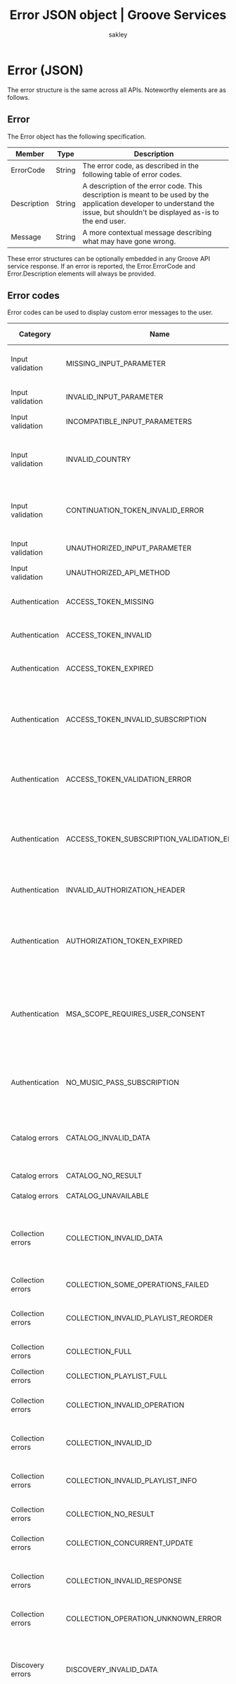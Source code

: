 ﻿---
title: Error JSON object | Groove Services
description:  Learn about Error JSON object in Groove Music API.
keywords: groove music, groove api, groove error json
author: sakley
ms.assetid: 
---

# Error (JSON)
The error structure is the same across all APIs. Noteworthy elements are as follows.

## Error
The Error object has the following specification.

| **Member**  | **Type** | **Description**                                                     |
|-------------|----------|---------------------------------------------------------------------|
| ErrorCode   | String   | The error code, as described in the following table of error codes. |
| Description | String   | A description of the error code. This description is meant to be used by the application developer to understand the issue, but shouldn't be displayed as-is to the end user.                      |
| Message     | String   | A more contextual message describing what may have gone wrong.      |

These error structures can be optionally embedded in any Groove API service response. If an error is reported, the Error.ErrorCode and Error.Description elements will always be provided.

## Error codes
Error codes can be used to display custom error messages to the user.

|**Category**                     | **Name**                                        | **Default HTTP code**     | **Description** |
|---------------------------------|-------------------------------------------------|---------------------------|----------------------------------------------------------------------------------|
| Input validation                | MISSING\_INPUT\_PARAMETER                       | 400 Bad Request           | Missing or empty mandatory parameter.                                                                       |
| Input validation                | INVALID\_INPUT\_PARAMETER                       | 400 Bad Request           | Invalid parameter value.                                                                                    |
| Input validation                | INCOMPATIBLE\_INPUT\_PARAMETERS                 | 400 Bad Request           | Incompatible parameters.                                                                                    |
| Input validation                | INVALID\_COUNTRY                                | 400 Bad Request           | The requested functionality is not available in this region                                                 |
| Input validation                | CONTINUATION\_TOKEN\_INVALID\_ERROR             | 400 Bad Request           | The continuation token provided is incorrect.                                                               |
| Input validation                | UNAUTHORIZED\_INPUT\_PARAMETER                  | 200 OK                    | Unauthorized input parameter                                                                                |
| Input validation                | UNAUTHORIZED\_API\_METHOD                       | 403 Forbidden             | Unauthorized API method                                                                                     |
| Authentication                  | ACCESS\_TOKEN\_MISSING                          | 401 Unauthorized          | Azure Marketplace access token required.                                                                    |
| Authentication                  | ACCESS\_TOKEN\_INVALID                          | 401 Unauthorized          | Invalid Azure Marketplace token.                                                                            |
| Authentication                  | ACCESS\_TOKEN\_EXPIRED                          | 401 Unauthorized          | Expired Azure Marketplace token.                                                                            |
| Authentication                  | ACCESS\_TOKEN\_INVALID\_SUBSCRIPTION            | 401 Unauthorized          | Azure Marketplace client ID is not a subscriber to the Groove data offer.                                   |
| Authentication                  | ACCESS\_TOKEN\_VALIDATION\_ERROR                | 500 Internal Server Error | Unexpected error while validating Azure Marketplace token.                                                  |
| Authentication                  | ACCESS\_TOKEN\_SUBSCRIPTION\_VALIDATION\_ERROR  | 500 Internal Server Error | Unexpected error while validating Azure Marketplace subscription status.                                    |
| Authentication                  | INVALID\_AUTHORIZATION\_HEADER                  | 401 Unauthorized          | Missing or invalid authorization header                                                                     |
| Authentication                  | AUTHORIZATION\_TOKEN\_EXPIRED                   | 401 Unauthorized          | User's authorization token expired. You need to obtain a new one.                                           |
| Authentication                  | MSA\_SCOPE\_REQUIRES\_USER\_CONSENT             | 401 Unauthorized          | User hasn't accepted the necessary Microsoft account scopes. Force the user to sign-in again.               |
| Authentication                  | NO\_MUSIC\_PASS\_SUBSCRIPTION                   | 403 Forbidden             | The user does not have a Groove Music subscription                                                          |
| Catalog errors                  | CATALOG\_INVALID\_DATA                          | 200 OK                    | Error while reading catalog data; some results may be missing.                                              |
| Catalog errors                  | CATALOG\_NO\_RESULT                             | 404 Not Found             | Item does not exist.                                                                                        |
| Catalog errors                  | CATALOG\_UNAVAILABLE                            | 502 Bad Gateway           | No response from catalog.                                                                                   |
| Collection errors               | COLLECTION\_INVALID\_DATA                       | 200 OK                    | Error while reading collection data, some results may be missing or incomplete                              |
| Collection errors               | COLLECTION\_SOME\_OPERATIONS\_FAILED            | 200 OK                    | Some of the operations failed                                                                               |
| Collection errors               | COLLECTION\_INVALID\_PLAYLIST\_REORDER          | 400 Bad Request           | Invalid playlist reorder operation                                                                          |
| Collection errors               | COLLECTION\_FULL                                | 400 BadRequest            | User's collection is full                                                                                   |
| Collection errors               | COLLECTION\_PLAYLIST\_FULL                      | 400 BadRequest            | This playlist is full                                                                                       |
| Collection errors               | COLLECTION\_INVALID\_OPERATION                  | 400 BadRequest            | This operation is not supported                                                                             |
| Collection errors               | COLLECTION\_INVALID\_ID                         | 400 BadRequest            | Invalid collection id for this operation                                                                    |
| Collection errors               | COLLECTION\_INVALID\_PLAYLIST\_INFO             | 400 BadRequest            | Required playlist information is missing                                                                    |
| Collection errors               | COLLECTION\_NO\_RESULT                          | 404 NotFound              | No result in the user's collection                                                                          |
| Collection errors               | COLLECTION\_CONCURRENT\_UPDATE                  | 409 Conflict              | Concurrent update of the collection.                                                                        |
| Collection errors               | COLLECTION\_INVALID\_RESPONSE                   | 502 BadGateway            | Invalid response from the user's collection                                                                 |
| Collection errors               | COLLECTION\_OPERATION\_UNKNOWN\_ERROR           | 502 BadGateway            | The operation failed                                                                                        |
| Discovery errors                | DISCOVERY\_INVALID\_DATA                        | 200 OK                    | Error while reading new releases or spotlight data, some results may be missing or incomplete               |
| Discovery errors                | DISCOVERY\_NO\_RESULT                           | 404 NotFound              | No result from Discovery (New Releases and Spotlight)                                                       |
| Discovery errors                | DISCOVERY\_INVALID\_GENRE                       | 404 NotFound              | No result from Discovery (New Releases and Spotlight), you might want to check if genre is well formatted   |
| Discovery errors                | DISCOVERY\_INVALID\_RESPONSE                    | 502 BadGateway            | Invalid response from Discovery (New Releases and Spotlight)                                                |
| Streaming errors                | DELIVERY\_3RD\_PARTY\_CANNOT\_STREAM\_PURCHASES | 403 Forbidden             | Purchases are not available for streaming through the Groove Developer APIs.                                |
| Streaming errors                | DELIVERY\_UNAVAILABLE\_CONTENT                  | 404 NotFound              | Content is not available for streaming                                                                      |
| Streaming errors                | DELIVERY\_ERROR                                 | 404 NotFound              | Unknown error when trying to stream content                                                                 |
| Streaming errors                | DELIVERY\_CONCURRENT\_STREAMING                 | 409 Conflict              | The user is already streaming on another device                                                             |
| Streaming errors                | DELIVERY\_INVALID\_RESPONSE                     | 502 BadGateway            | Invalid response when trying to stream content                                                              |
| Subscription errors             | SUBSCRIPTION\_INVALID\_RESPONSE                 | 502 BadGateway            | Invalid response when trying to get user's subscription                                                     |
| Server errors                   | TOO\_MANY\_REQUESTS                             | 429 TooManyRequests       | Too Many Requests                                                                                           |
| Server errors                   | INTERNAL\_SERVER\_ERROR                         | 500 Internal Server Error | Oops, something went seriously wrong.                                                                       |

## Sample JSON syntax
```json
{
   "ErrorCode": "CATALOG_NO_RESULT",
   "Description": "Item does not exist"
}
```

#### Parent
[Groove Service REST Reference](overview.md)
